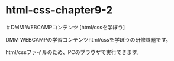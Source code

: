 # html-css-chapter9-2

＃DMM WEBCAMPコンテンツ [html/cssを学ぼう]

DMM WEBCAMPの学習コンテンツhtml/cssを学ぼうの研修課題です。

html/cssファイルのため、PCのブラウザで実行できます。
